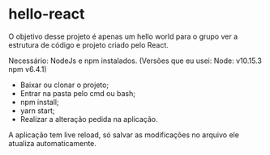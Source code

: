 # hello-react

O objetivo desse projeto é apenas um hello world para o grupo ver a estrutura de código e projeto criado pelo React.

Necessário: NodeJs e npm instalados. (Versões que eu usei: Node: v10.15.3 npm v6.4.1)

* Baixar ou clonar o projeto;
* Entrar na pasta pelo cmd ou bash;
* npm install;
* yarn start;
* Realizar a alteração pedida na aplicação.

A aplicação tem live reload, só salvar as modificações no arquivo ele atualiza automaticamente.
